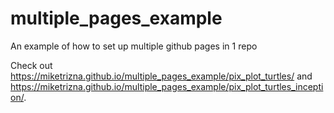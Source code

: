 # multiple_pages_example
An example of how to set up multiple github pages in 1 repo

Check out https://miketrizna.github.io/multiple_pages_example/pix_plot_turtles/ and https://miketrizna.github.io/multiple_pages_example/pix_plot_turtles_inception/.
